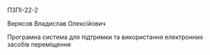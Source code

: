 ПЗПІ-22-2

Верясов Владислав Олексійович

Програмна система для підтримки та використання електронних засобів переміщення
